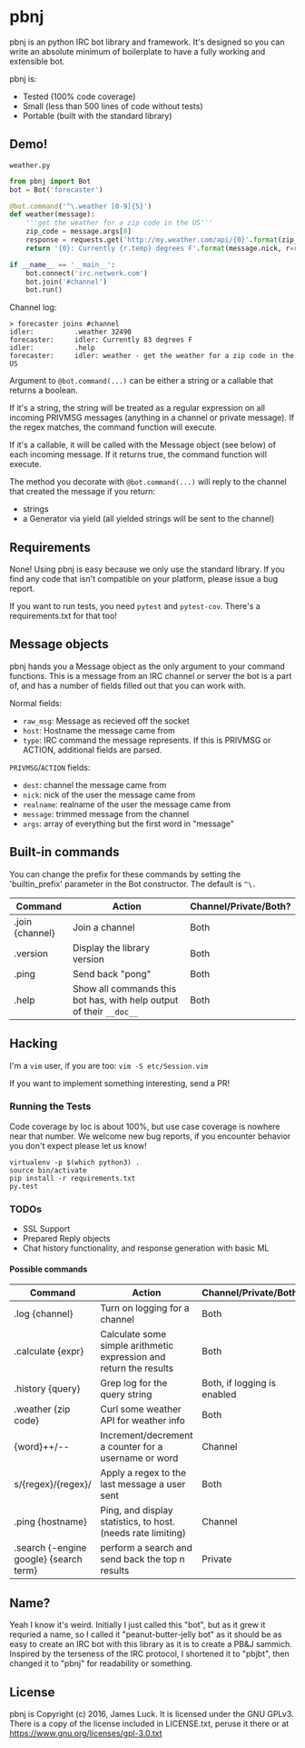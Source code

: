 # pbnj

pbnj is an python IRC bot library and framework. It's designed so you can write an absolute minimum of boilerplate to have a fully working and extensible bot.

pbnj is:
- Tested (100% code coverage)
- Small (less than 500 lines of code without tests)
- Portable (built with the standard library)

## Demo!

`weather.py`

```python
from pbnj import Bot
bot = Bot('forecaster')

@bot.command('^\.weather [0-9]{5}')
def weather(message):
    '''get the weather for a zip code in the US'''
    zip_code = message.args[0]
    response = requests.get('http://my.weather.com/api/{0}'.format(zip_code))
    return '{0}: Currently {r.temp} degrees F'.format(message.nick, r=response.json())

if __name__ == '__main__':
    bot.connect('irc.network.com')
    bot.join('#channel')
    bot.run()
```

Channel log:
```none
> forecaster joins #channel
idler:          .weather 32490
forecaster:     idler: Currently 83 degrees F
idler:          .help
forecaster:     idler: weather - get the weather for a zip code in the US
```

Argument to `@bot.command(...)` can be either a string or a callable that returns a boolean.

If it's a string, the string will be treated as a regular expression on all incoming PRIVMSG messages (anything in a channel or private message). If the regex matches, the command function will execute.

If it's a callable, it will be called with the Message object (see below) of each incoming message. If it returns true, the command function will execute.

The method you decorate with `@bot.command(...)` will reply to the channel that created the message if you return:
- strings
- a Generator via yield (all yielded strings will be sent to the channel)

## Requirements

None! Using pbnj is easy because we only use the standard library. If you find any code that isn't compatible on your platform, please issue a bug report.

If you want to run tests, you need `pytest` and `pytest-cov`. There's a requirements.txt for that too!

## Message objects

pbnj hands you a Message object as the only argument to your command functions. This is a message from an IRC channel or server the bot is a part of, and has a number of fields filled out that you can work with.

Normal fields:
- `raw_msg`: Message as recieved off the socket
- `host`: Hostname the message came from
- `type`: IRC command the message represents. If this is PRIVMSG or ACTION, additional fields are parsed.

`PRIVMSG`/`ACTION` fields:
- `dest`: channel the message came from
- `nick`: nick of the user the message came from
- `realname`: realname of the user the message came from
- `message`: trimmed message from the channel
- `args`: array of everything but the first word in "message"

## Built-in commands

You can change the prefix for these commands by setting the 'builtin_prefix' parameter in the Bot constructor. The default is  `^\.`

| Command | Action | Channel/Private/Both? |
| ------- | ------ | --------------------- |
| .join {channel} | Join a channel | Both |
| .version | Display the library version | Both |
| .ping | Send back "pong" | Both |
| .help | Show all commands this bot has, with help output of their `__doc__` | Both |

## Hacking

I'm a `vim` user, if you are too: `vim -S etc/Session.vim`

If you want to implement something interesting, send a PR!

### Running the Tests

Code coverage by loc is about 100%, but use case coverage is nowhere near that number. We welcome new bug reports, if you encounter behavior you don't expect please let us know!

```shell
virtualenv -p $(which python3) .
source bin/activate
pip install -r requirements.txt
py.test
```

### TODOs

- SSL Support
- Prepared Reply objects
- Chat history functionality, and response generation with basic ML

#### Possible commands

| Command | Action | Channel/Private/Both? |
| ------- | ------ | --------------------- |
| .log {channel} | Turn on logging for a channel | Both |
| .calculate {expr} | Calculate some simple arithmetic expression and return the results | Both |
| .history {query} | Grep log for the query string | Both, if logging is enabled |
| .weather {zip code} | Curl some weather API for weather info | Both |
| {word}++/-- | Increment/decrement a counter for a username or word | Channel |
| s/{regex}/{regex}/ | Apply a regex to the last message a user sent | Both |
| .ping {hostname} | Ping, and display statistics, to host. (needs rate limiting) | Channel |
| .search {-engine google} {search term} | perform a search and send back the top n results | Private |

## Name?

Yeah I know it's weird. Initially I just called this "bot", but as it grew it
requried a name, so I called it "peanut-butter-jelly bot" as it should be as easy
to create an IRC bot with this library as it is to create a PB&J sammich.
Inspired by the terseness of the IRC protocol, I shortened it to "pbjbt", then changed it to "pbnj" for readability or something.

## License

pbnj is Copyright (c) 2016, James Luck. It is licensed under the GNU GPLv3. There is a copy of the license included in LICENSE.txt, peruse it there or at https://www.gnu.org/licenses/gpl-3.0.txt

